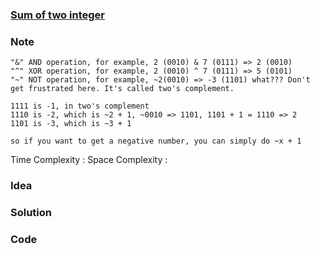### [Sum of two integer](https://leetcode.com/problems/sum-of-two-integers/)

### Note
```
"&" AND operation, for example, 2 (0010) & 7 (0111) => 2 (0010)
"^" XOR operation, for example, 2 (0010) ^ 7 (0111) => 5 (0101)
"~" NOT operation, for example, ~2(0010) => -3 (1101) what??? Don't get frustrated here. It's called two's complement.

1111 is -1, in two's complement
1110 is -2, which is ~2 + 1, ~0010 => 1101, 1101 + 1 = 1110 => 2
1101 is -3, which is ~3 + 1

so if you want to get a negative number, you can simply do ~x + 1
```
Time Complexity : 
Space Complexity : 

### Idea

### Solution

### Code
```java
```

